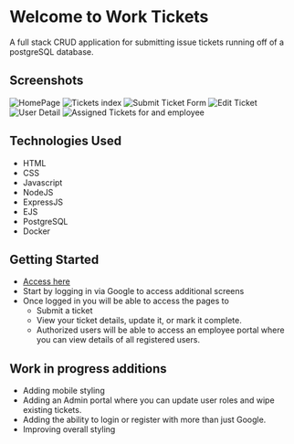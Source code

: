 # **Welcome to Work Tickets**
A full stack CRUD application for submitting issue tickets running off of a postgreSQL database.
## Screenshots
![HomePage](https://i.imgur.com/J5hsbV4.png)
![Tickets index](https://i.imgur.com/no1shu9.png)
![Submit Ticket Form](https://i.imgur.com/mNK0ZH0.png)
![Edit Ticket](https://i.imgur.com/4ypqxAb.png)
![User Detail](https://i.imgur.com/zFt76NL.png)
![Assigned Tickets for and employee](https://i.imgur.com/Jy4N96U.png)

## Technologies Used
   - HTML 
   - CSS
   - Javascript
   - NodeJS
   - ExpressJS
   - EJS
   - PostgreSQL
   - Docker
## Getting Started
- [Access here](https://skylor-p.com/work-tickets/)
- Start by logging in via Google to access additional screens
- Once logged in you will be able to access the pages to 
   - Submit a ticket 
   - View your ticket details, update it, or mark it complete. 
   - Authorized users will be able to access an employee portal where you can view details of all registered users.
## Work in progress additions
   - Adding mobile styling
   - Adding an Admin portal where you can update user roles and wipe existing tickets.
   - Adding the ability to login or register with more than just Google.
   - Improving overall styling
